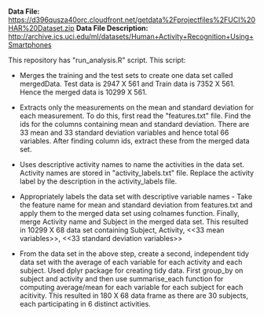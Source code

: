 **Data File:**
https://d396qusza40orc.cloudfront.net/getdata%2Fprojectfiles%2FUCI%20HAR%20Dataset.zip
**Data File Description:**
http://archive.ics.uci.edu/ml/datasets/Human+Activity+Recognition+Using+Smartphones

This repository has "run_analysis.R" script. This script:
- Merges the training and the test sets to create one data set called mergedData. Test data is 2947 X 561 and Train data is 7352 X 561. Hence the merged data is 10299 X 561.

- Extracts only the measurements on the mean and standard deviation for each measurement. To do this, first read the "features.txt" file. Find the ids for the columns containing mean and standard deviation. There are 33 mean and 33 standard deviation variables and hence total 66 variables. After finding column ids, extract these from the merged data set.

- Uses descriptive activity names to name the activities in the data set. Activity names are stored in "activity_labels.txt" file. Replace the activity label by the description in the activity_labels file.

- Appropriately labels the data set with descriptive variable names - Take the feature name for mean and standard deviation from features.txt and apply them to the merged data set using colnames function. Finally, merge Activity name and Subject in the merged data set. This resulted in 10299 X 68 data set containing Subject, Activity, <<33 mean variables>>, <<33 standard deviation variables>>

- From the data set in the above step, create a second, independent tidy data set with the average of each variable for each activity and each subject. Used dplyr package for creating tidy data. First group_by on subject and activity and then use summarise_each function for computing average/mean for each variable for each subject for each acitivity. This resulted in 180 X 68 data frame as there are 30 subjects, each participating in 6 distinct activities.


